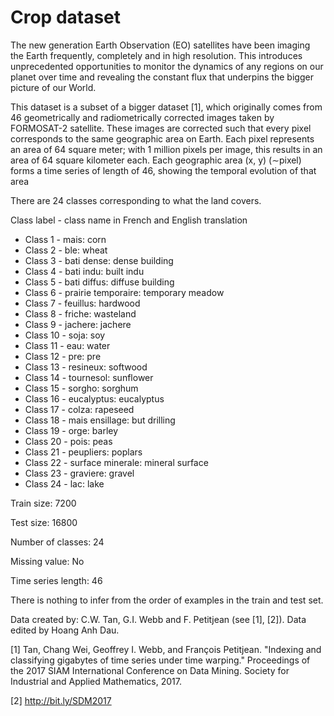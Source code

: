 # Crop dataset

The new generation Earth Observation (EO) satellites have been imaging the Earth frequently, completely and in high resolution. This introduces unprecedented opportunities to monitor the dynamics of any regions on our planet over time and revealing the constant flux that underpins the bigger picture of our World. 

This dataset is a subset of a bigger dataset [1], which originally comes from 46 geometrically and radiometrically corrected images taken by FORMOSAT-2 satellite. These images are corrected such that every pixel corresponds to the same geographic area on Earth. Each pixel represents an area of 64 square meter; with 1 million pixels per image, this results in an area of 64 square kilometer each. Each geographic area (x, y) (∼pixel) forms a time series of length of 46, showing the temporal evolution of that area

There are 24 classes corresponding to what the land covers. 

Class label - class name in French and English translation

- Class 1 - mais: corn
- Class 2 - ble: wheat
- Class 3 - bati dense: dense building
- Class 4 - bati indu: built indu
- Class 5 - bati diffus: diffuse building
- Class 6 - prairie temporaire: temporary meadow
- Class 7 - feuillus: hardwood
- Class 8 - friche: wasteland
- Class 9 - jachere: jachere
- Class 10 - soja: soy
- Class 11 - eau: water
- Class 12 - pre: pre
- Class 13 - resineux: softwood
- Class 14 - tournesol: sunflower
- Class 15 - sorgho: sorghum
- Class 16 - eucalyptus: eucalyptus
- Class 17 - colza: rapeseed
- Class 18 - mais ensillage: but drilling
- Class 19 - orge: barley
- Class 20 - pois: peas
- Class 21 - peupliers: poplars
- Class 22 - surface minerale: mineral surface
- Class 23 - graviere: gravel
- Class 24 - lac: lake

Train size: 7200

Test size: 16800

Number of classes: 24

Missing value: No

Time series length: 46

There is nothing to infer from the order of examples in the train and test set.

Data created by: C.W. Tan, G.I. Webb and F. Petitjean (see [1], [2]). Data edited by Hoang Anh Dau.

[1] Tan, Chang Wei, Geoffrey I. Webb, and François Petitjean. "Indexing and classifying gigabytes of time series under time warping." Proceedings of the 2017 SIAM International Conference on Data Mining. Society for Industrial and Applied Mathematics, 2017.

[2] http://bit.ly/SDM2017
